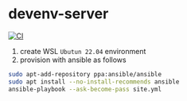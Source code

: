 # devenv-server

[![CI](https://github.com/km45/devenv-server/actions/workflows/ci.yml/badge.svg)](https://github.com/km45/devenv-server/actions/workflows/ci.yml)

1. create WSL `Ubutun 22.04` environment
1. provision with ansible as follows

```sh
sudo apt-add-repository ppa:ansible/ansible
sudo apt install --no-install-recommends ansible
ansible-playbook --ask-become-pass site.yml
```
